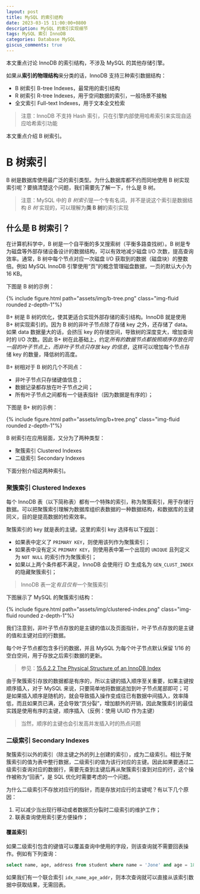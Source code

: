 ```yaml
---
layout: post
title: MySQL 的索引结构
date: 2023-03-15 11:00:00+0800
description: MySQL 的索引实现细节
tags: MySQL 索引 InnoDB
categories: Database MySQL
giscus_comments: true
---
```


本文重点讨论 InnoDB 的索引结构，不涉及 MySQL 的其他存储引擎。

如果从**索引的物理结构**来分类的话，InnoDB 支持三种索引数据结构：

* B 树索引 B-tree Indexes，最常用的索引结构
* R 树索引 R-tree Indexes，用于空间数据的索引，一般场景不接触
* 全文索引 Full-text Indexes，用于文本全文检索

> 注意：InnoDB 不支持 Hash 索引，只在引擎内部使用哈希索引来实现自适应哈希索引功能

本文重点介绍 B 树索引。

# B 树索引

B 树是数据库使用最广泛的索引类型。为什么数据库都不约而同地使用 B 树实现索引呢？要搞清楚这个问题，我们需要先了解一下，什么是 B 树。

> 注意：MySQL 中的 *B 树索引*是一个专有名词，并不是说这个索引是数据结构 *B 树* 实现的，可以理解为**类 B 树**的索引实现

## 什么是 B 树索引？

在计算机科学中，B 树是一个自平衡的多叉搜索树（平衡多路查找树）。B 树是专为磁盘等外部存储设备设计的数据结构，可以有效地减少磁盘 I/O 次数，提高查询效率。通常，B 树中每个节点对应一次磁盘 I/O 获取到的数据（磁盘块）的整数倍。例如 MySQL InnoDB 引擎使用“页”的概念管理磁盘数据，一页的默认大小为 16 KB。

下图是 B 树的示例：

<div class="row mt-3">
    <div class="col-sm mt-3 mt-md-0">
        {% include figure.html path="assets/img/b-tree.png" class="img-fluid rounded z-depth-1"%}
    </div>
</div>

B+ 树是 B 树的优化，使其更适合实现外部存储的索引结构。InnoDB 就是使用 B+ 树实现索引的。因为 B 树的非叶子节点除了存储 key 之外，还存储了 data。如果 data 数据量大的话，会挤压 key 的存储空间，导致树的深度变大，增加查询时的 I/O 次数。因此 B+ 树在此基础上，约定*所有的数据节点都按照顺序存放在同一层的叶子节点上，而非叶子节点只存放 key 的信息*，这样可以增加每个节点存储 key 的数量，降低树的高度。

B+ 树相对于 B 树的几个不同点：

* 非叶子节点只存储键值信息；
* 数据记录都存放在叶子节点之间；
* 所有叶子节点之间都有一个链表指针（因为数据是有序的）；

下图是 B+ 树的示例：

<div class="row mt-3">
    <div class="col-sm mt-3 mt-md-0">
        {% include figure.html path="assets/img/b+tree.png" class="img-fluid rounded z-depth-1"%}
    </div>
</div>

B 树索引在应用层面，又分为了两种类型：

* 聚簇索引 Clustered Indexes
* 二级索引 Secondary Indexes

下面分别介绍这两种索引。

### 聚簇索引 Clustered Indexes

每个 InnoDB 表（以下简称表）都有一个特殊的索引，称为聚簇索引，用于存储行数据。可以把聚簇索引理解为数据库组织表数据的一种数据结构，和数据库的主键同义，目的是提高数据的检索效率。

聚簇索引的 key 就是表的主键。这里的索引 key 选择有以下[规则](https://dev.mysql.com/doc/refman/8.0/en/innodb-index-types.html)：

* 如果表中定义了 `PRIMARY KEY`，则使用该列作为聚簇索引；
* 如果表中没有定义 `PRIMARY KEY`，则使用表中第一个出现的 `UNIQUE` 且列定义为 `NOT NULL` 的索引作为聚簇索引；
* 如果以上两个条件都不满足，InnoDB 会使用行 ID 生成名为 `GEN_CLUST_INDEX` 的隐藏聚簇索引；

> InnoDB 表一定*有且仅有*一个聚簇索引

下图展示了 MySQL 的聚簇索引结构：

<div class="row mt-3">
    <div class="col-sm mt-3 mt-md-0">
        {% include figure.html path="assets/img/clustered-index.png" class="img-fluid rounded z-depth-1"%}
    </div>
</div>

我们注意到，非叶子节点存放的是主键的值以及页面指针，叶子节点存放的是主键的值和主键对应的行数据。

每个叶子节点都包含多行的数据，并且 MySQL 为每个叶子节点默认保留 1/16 的空白空间，用于存放之后索引数据的更新。

> 参见：[15.6.2.2 The Physical Structure of an InnoDB Index](https://dev.mysql.com/doc/refman/8.0/en/innodb-physical-structure.html)

由于聚簇索引存放的数据都是有序的，所以主键的插入顺序至关重要，如果主键按顺序插入，对于 MySQL 来说，只要简单地将数据追加到叶子节点尾部即可；可是如果插入顺序是随机的，就会导致插入操作变成往已有数据中间插入，效率降低，而且如果页已满，还会导致“页分裂”，增加额外的开销，因此聚簇索引的最佳实践是使用有序的主键，顺序插入（反例：使用 UUID 作为主键）

> 当然，顺序的主键也会引发高并发插入时的热点问题

### 二级索引 Secondary Indexes

聚簇索引以外的索引（除主键之外的列上创建的索引），成为二级索引。相比于聚簇索引的值为表中整行数据，二级索引的值为该行对应的主键。因此如果要通过二级索引查询对应的数据行，需要先查到主键后再从聚簇索引查到对应的行，这个操作被称为“回表”，是 SQL 优化时需要考虑的一个问题。

为什么二级索引不存放对应行的指针，而是存放对应行的主键呢？有以下几个原因：

1. 可以减少当出现行移动或者数据页分裂时二级索引的维护工作；
2. 联表查询使用索引更方便操作；

#### 覆盖索引

如果二级索引包含的键值可以覆盖查询中使用的字段，则该查询就不需要回表操作。例如有下列查询：
```sql
select name, age, address from student where name = 'Jone' and age = 18 and address = 'beijing';
```
如果我们有一个联合索引 `idx_name_age_addr`，则本次查询就可以直接从该索引数据中获取结果，无需回表。